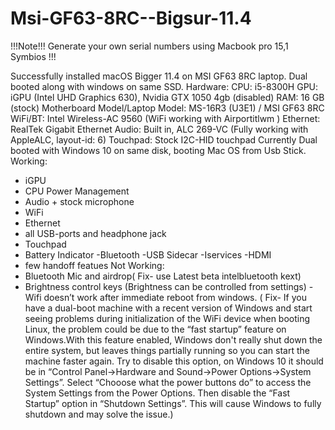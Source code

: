# Msi-GF63-8RC--Bigsur-11.4
!!!Note!!! Generate your own serial numbers using Macbook pro 15,1 Symbios !!!

Successfully installed macOS Bigger 11.4 on MSI GF63 8RC laptop. Dual booted along with windows on same SSD.
Hardware:
CPU: i5-8300H
GPU: iGPU (Intel UHD Graphics 630), Nvidia GTX 1050 4gb (disabled)
RAM: 16 GB (stock)
Motherboard Model/Laptop Model: MS-16R3 (U3E1) / MSI GF63 8RC
WiFi/BT: Intel Wireless-AC 9560 (WiFi working with Airportitlwm )
Ethernet: RealTek Gigabit Ethernet
Audio: Built in, ALC 269-VC (Fully working with AppleALC, layout-id: 6)
Touchpad: Stock I2C-HID touchpad
Currently Dual booted with Windows 10 on same disk, booting Mac OS from Usb Stick.
Working:
- iGPU
- CPU Power Management
- Audio + stock microphone
- WiFi
- Ethernet
- all USB-ports and headphone jack
- Touchpad
- Battery Indicator
-Bluetooth
-USB Sidecar
-Iservices
-HDMI
- few handoff featues
Not Working:
- Bluetooth Mic and airdrop( Fix- use Latest beta intelbluetooth kext)
- Brightness control keys (Brightness can be controlled from settings)
-Wifi doesn’t work after immediate reboot from windows. ( Fix- If you have a dual-boot machine with a recent version of Windows and start seeing problems during initialization of the WiFi device when booting Linux, the problem could be due to the “fast startup” feature on Windows.With this feature enabled, Windows don't really shut down the entire system, but leaves things partially running so you can start the machine faster again. Try to disable this option, on Windows 10 it should be in “Control Panel→Hardware and Sound→Power Options→System Settings”. Select “Chooose what the power buttons do” to access the System Settings from the Power Options. Then disable the “Fast Startup” option in “Shutdown Settings”. This will cause Windows to fully shutdown and may solve the issue.)
